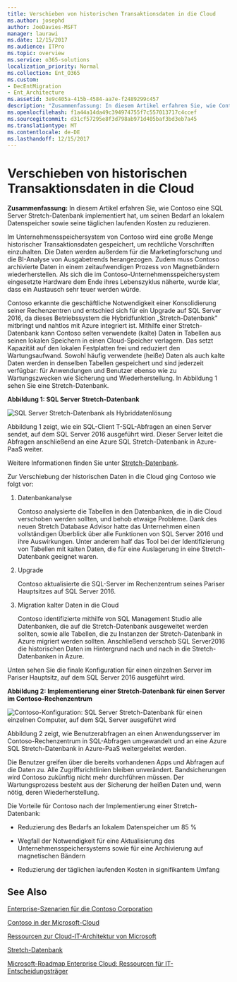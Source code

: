 ```yaml
---
title: Verschieben von historischen Transaktionsdaten in die Cloud
ms.author: josephd
author: JoeDavies-MSFT
manager: laurawi
ms.date: 12/15/2017
ms.audience: ITPro
ms.topic: overview
ms.service: o365-solutions
localization_priority: Normal
ms.collection: Ent_O365
ms.custom:
- DecEntMigration
- Ent_Architecture
ms.assetid: 3e9c405a-415b-4584-aa7e-f2489299c457
description: "Zusammenfassung: In diesem Artikel erfahren Sie, wie Contoso eine SQL Server Stretch-Datenbank implementiert hat, um seinen Bedarf an lokalem Datenspeicher sowie seine täglichen laufenden Kosten zu reduzieren."
ms.openlocfilehash: f1a44a14da49c394974755f7c557013717c4ccef
ms.sourcegitcommit: d31cf57295e8f3d798ab971d405baf3bd3eb7a45
ms.translationtype: MT
ms.contentlocale: de-DE
ms.lasthandoff: 12/15/2017
---
```

# <a name="moving-historical-transaction-data-to-the-cloud"></a>Verschieben von historischen Transaktionsdaten in die Cloud

 **Zusammenfassung:** In diesem Artikel erfahren Sie, wie Contoso eine SQL Server Stretch-Datenbank implementiert hat, um seinen Bedarf an lokalem Datenspeicher sowie seine täglichen laufenden Kosten zu reduzieren.
  
Im Unternehmensspeichersystem von Contoso wird eine große Menge historischer Transaktionsdaten gespeichert, um rechtliche Vorschriften einzuhalten. Die Daten werden außerdem für die Marketingforschung und die BI-Analyse von Ausgabetrends herangezogen. Zudem muss Contoso archivierte Daten in einem zeitaufwendigen Prozess von Magnetbändern wiederherstellen. Als sich die im Contoso-Unternehmensspeichersystem eingesetzte Hardware dem Ende ihres Lebenszyklus näherte, wurde klar, dass ein Austausch sehr teuer werden würde. 
  
Contoso erkannte die geschäftliche Notwendigkeit einer Konsolidierung seiner Rechenzentren und entschied sich für ein Upgrade auf SQL Server 2016, da dieses Betriebssystem die Hybridfunktion „Stretch-Datenbank" mitbringt und nahtlos mit Azure integriert ist. Mithilfe einer Stretch-Datenbank kann Contoso selten verwendete (kalte) Daten in Tabellen aus seinen lokalen Speichern in einen Cloud-Speicher verlagern. Das setzt Kapazität auf den lokalen Festplatten frei und reduziert den Wartungsaufwand. Sowohl häufig verwendete (heiße) Daten als auch kalte Daten werden in denselben Tabellen gespeichert und sind jederzeit verfügbar: für Anwendungen und Benutzer ebenso wie zu Wartungszwecken wie Sicherung und Wiederherstellung. In Abbildung 1 sehen Sie eine Stretch-Datenbank.
  
**Abbildung 1: SQL Server Stretch-Datenbank**

![SQL Server Stretch-Datenbank als Hybriddatenlösung](images/Contoso_Poster/StretchDB01.png)
  
Abbildung 1 zeigt, wie ein SQL-Client T-SQL-Abfragen an einen Server sendet, auf dem SQL Server 2016 ausgeführt wird. Dieser Server leitet die Abfragen anschließend an eine Azure SQL Stretch-Datenbank in Azure-PaaS weiter.
  
Weitere Informationen finden Sie unter [Stretch-Datenbank](https://msdn.microsoft.com/library/dn935011.aspx).
  
Zur Verschiebung der historischen Daten in die Cloud ging Contoso wie folgt vor:
  
1. Datenbankanalyse
    
    Contoso analysierte die Tabellen in den Datenbanken, die in die Cloud verschoben werden sollten, und behob etwaige Probleme. Dank des neuen Stretch Database Advisor hatte das Unternehmen einen vollständigen Überblick über alle Funktionen von SQL Server 2016 und ihre Auswirkungen. Unter anderem half das Tool bei der Identifizierung von Tabellen mit kalten Daten, die für eine Auslagerung in eine Stretch-Datenbank geeignet waren.
    
2. Upgrade
    
    Contoso aktualisierte die SQL-Server im Rechenzentrum seines Pariser Hauptsitzes auf SQL Server 2016.
    
3. Migration kalter Daten in die Cloud
    
    Contoso identifizierte mithilfe von SQL Management Studio alle Datenbanken, die auf die Stretch-Datenbank ausgeweitet werden sollten, sowie alle Tabellen, die zu Instanzen der Stretch-Datenbank in Azure migriert werden sollten. Anschließend verschob SQL Server2016 die historischen Daten im Hintergrund nach und nach in die Stretch-Datenbanken in Azure.
    
Unten sehen Sie die finale Konfiguration für einen einzelnen Server im Pariser Hauptsitz, auf dem SQL Server 2016 ausgeführt wird.
  
**Abbildung 2: Implementierung einer Stretch-Datenbank für einen Server im Contoso-Rechenzentrum**

![Contoso-Konfiguration: SQL Server Stretch-Datenbank für einen einzelnen Computer, auf dem SQL Server ausgeführt wird](images/Contoso_Poster/StretchDB02.png)

  
Abbildung 2 zeigt, wie Benutzerabfragen an einen Anwendungsserver im Contoso-Rechenzentrum in SQL-Abfragen umgewandelt und an eine Azure SQL Stretch-Datenbank in Azure-PaaS weitergeleitet werden.
  
Die Benutzer greifen über die bereits vorhandenen Apps und Abfragen auf die Daten zu. Alle Zugriffsrichtlinien bleiben unverändert. Bandsicherungen wird Contoso zukünftig nicht mehr durchführen müssen. Der Wartungsprozess besteht aus der Sicherung der heißen Daten und, wenn nötig, deren Wiederherstellung.
  
Die Vorteile für Contoso nach der Implementierung einer Stretch-Datenbank:
  
- Reduzierung des Bedarfs an lokalem Datenspeicher um 85 %
    
- Wegfall der Notwendigkeit für eine Aktualisierung des Unternehmensspeichersystems sowie für eine Archivierung auf magnetischen Bändern
    
- Reduzierung der täglichen laufenden Kosten in signifikantem Umfang
    
## <a name="see-also"></a>See Also

[Enterprise-Szenarien für die Contoso Corporation](enterprise-scenarios-for-the-contoso-corporation.md)
  
[Contoso in der Microsoft-Cloud](contoso-in-the-microsoft-cloud.md)
  
[Ressourcen zur Cloud-IT-Architektur von Microsoft](microsoft-cloud-it-architecture-resources.md)

[Stretch-Datenbank](https://msdn.microsoft.com/library/dn935011.aspx)
  
[Microsoft-Roadmap Enterprise Cloud: Ressourcen für IT-Entscheidungsträger](https://sway.com/FJ2xsyWtkJc2taRD)




